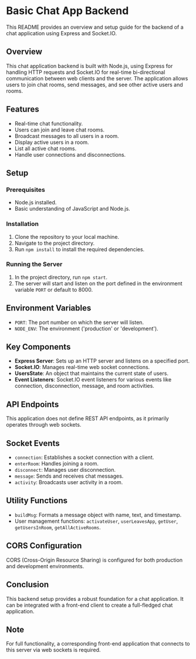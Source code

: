 # Basic Chat App Backend 

This README provides an overview and setup guide for the backend of a chat application using Express and Socket.IO.

## Overview

This chat application backend is built with Node.js, using Express for handling HTTP requests and Socket.IO for real-time bi-directional communication between web clients and the server. The application allows users to join chat rooms, send messages, and see other active users and rooms.

## Features

- Real-time chat functionality.
- Users can join and leave chat rooms.
- Broadcast messages to all users in a room.
- Display active users in a room.
- List all active chat rooms.
- Handle user connections and disconnections.

## Setup

### Prerequisites

- Node.js installed.
- Basic understanding of JavaScript and Node.js.

### Installation

1. Clone the repository to your local machine.
2. Navigate to the project directory.
3. Run `npm install` to install the required dependencies.

### Running the Server

1. In the project directory, run `npm start`.
2. The server will start and listen on the port defined in the environment variable `PORT` or default to 8000.

## Environment Variables

- `PORT`: The port number on which the server will listen.
- `NODE_ENV`: The environment ('production' or 'development').

## Key Components

- **Express Server**: Sets up an HTTP server and listens on a specified port.
- **Socket.IO**: Manages real-time web socket connections.
- **UsersState**: An object that maintains the current state of users.
- **Event Listeners**: Socket.IO event listeners for various events like connection, disconnection, message, and room activities.

## API Endpoints

This application does not define REST API endpoints, as it primarily operates through web sockets.

## Socket Events

- `connection`: Establishes a socket connection with a client.
- `enterRoom`: Handles joining a room.
- `disconnect`: Manages user disconnection.
- `message`: Sends and receives chat messages.
- `activity`: Broadcasts user activity in a room.

## Utility Functions

- `buildMsg`: Formats a message object with name, text, and timestamp.
- User management functions: `activateUser`, `userLeavesApp`, `getUser`, `getUsersInRoom`, `getAllActiveRooms`.

## CORS Configuration

CORS (Cross-Origin Resource Sharing) is configured for both production and development environments.

## Conclusion

This backend setup provides a robust foundation for a chat application. It can be integrated with a front-end client to create a full-fledged chat application. 

## Note

For full functionality, a corresponding front-end application that connects to this server via web sockets is required.